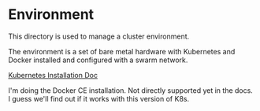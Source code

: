 # Environment

This directory is used to manage a cluster environment.

The environment is a set of bare metal hardware with Kubernetes and Docker installed and configured with a swarm network.


[Kubernetes Installation Doc](https://kubernetes.io/docs/setup/independent/install-kubeadm/)

I'm doing the Docker CE installation.  Not directly supported yet in the docs.  I guess we'll find out if it works with this version of K8s.
